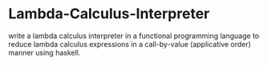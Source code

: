 # Lambda-Calculus-Interpreter
write a lambda calculus interpreter in a functional programming language to reduce lambda calculus expressions in a call-by-value (applicative order) manner using haskell.
